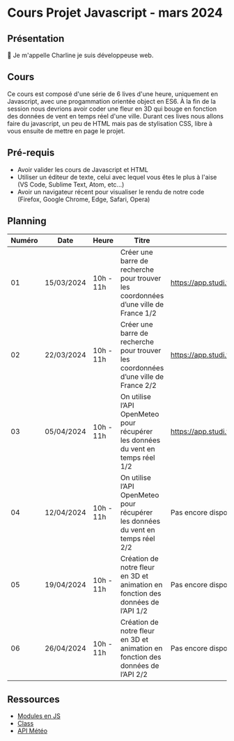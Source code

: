 # Cours Projet Javascript - mars 2024

## Présentation

👋 Je m'appelle Charline je suis développeuse web.

## Cours

Ce cours est composé d'une série de 6 lives d'une heure, uniquement en Javascript, avec une progammation orientée object en ES6.
À la fin de la session nous devrions avoir coder une fleur en 3D qui bouge en fonction des données de vent en temps réel d'une ville.
Durant ces lives nous allons faire du javascript, un peu de HTML mais pas de stylisation CSS, libre à vous ensuite de mettre en page le projet.

## Pré-requis

- Avoir valider les cours de Javascript et HTML
- Utiliser un éditeur de texte, celui avec lequel vous êtes le plus à l'aise (VS Code, Sublime Text, Atom, etc...)
- Avoir un navigateur récent pour visualiser le rendu de notre code (Firefox, Google Chrome, Edge, Safari, Opera)

## Planning

| Numéro | Date       | Heure     | Titre                                                                               | Replay                                      |
| ------ | ---------- | --------- | ----------------------------------------------------------------------------------- | ------------------------------------------- |
| 01     | 15/03/2024 | 10h - 11h | Créer une barre de recherche pour trouver les coordonnées d’une ville de France 1/2 | https://app.studi.fr/v3/events/65644/replay |
| 02     | 22/03/2024 | 10h - 11h | Créer une barre de recherche pour trouver les coordonnées d’une ville de France 2/2 | https://app.studi.fr/v3/events/66348/replay |
| 03     | 05/04/2024 | 10h - 11h | On utilise l’API OpenMeteo pour récupérer les données du vent en temps réel 1/2     | https://app.studi.fr/v3/events/66422/replay |
| 04     | 12/04/2024 | 10h - 11h | On utilise l’API OpenMeteo pour récupérer les données du vent en temps réel 2/2     | Pas encore disponible                       |
| 05     | 19/04/2024 | 10h - 11h | Création de notre fleur en 3D et animation en fonction des données de l’API 1/2     | Pas encore disponible                       |
| 06     | 26/04/2024 | 10h - 11h | Création de notre fleur en 3D et animation en fonction des données de l’API 2/2     | Pas encore disponible                       |

## Ressources

- [Modules en JS](https://developer.mozilla.org/fr/docs/Web/JavaScript/Guide/Modules)
- [Class](https://developer.mozilla.org/fr/docs/Web/JavaScript/Reference/Statements/class)
- [API Météo](https://open-meteo.com/)
